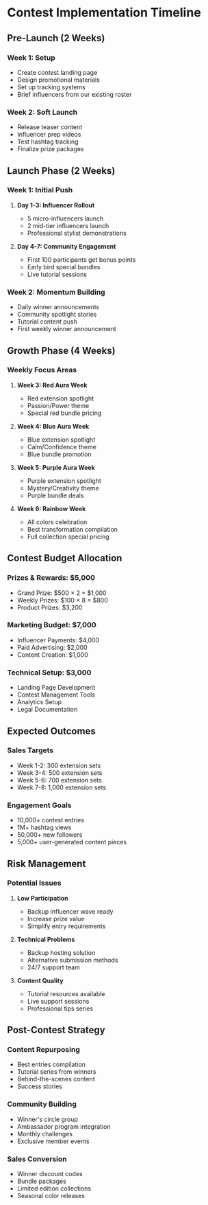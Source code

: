 # Contest Implementation Timeline

## Pre-Launch (2 Weeks)

### Week 1: Setup
- Create contest landing page
- Design promotional materials
- Set up tracking systems
- Brief influencers from our existing roster

### Week 2: Soft Launch
- Release teaser content
- Influencer prep videos
- Test hashtag tracking
- Finalize prize packages

## Launch Phase (2 Weeks)

### Week 1: Initial Push
1. **Day 1-3: Influencer Rollout**
   - 5 micro-influencers launch
   - 2 mid-tier influencers launch
   - Professional stylist demonstrations

2. **Day 4-7: Community Engagement**
   - First 100 participants get bonus points
   - Early bird special bundles
   - Live tutorial sessions

### Week 2: Momentum Building
- Daily winner announcements
- Community spotlight stories
- Tutorial content push
- First weekly winner announcement

## Growth Phase (4 Weeks)

### Weekly Focus Areas
1. **Week 3: Red Aura Week**
   - Red extension spotlight
   - Passion/Power theme
   - Special red bundle pricing

2. **Week 4: Blue Aura Week**
   - Blue extension spotlight
   - Calm/Confidence theme
   - Blue bundle promotion

3. **Week 5: Purple Aura Week**
   - Purple extension spotlight
   - Mystery/Creativity theme
   - Purple bundle deals

4. **Week 6: Rainbow Week**
   - All colors celebration
   - Best transformation compilation
   - Full collection special pricing

## Contest Budget Allocation

### Prizes & Rewards: $5,000
- Grand Prize: $500 × 2 = $1,000
- Weekly Prizes: $100 × 8 = $800
- Product Prizes: $3,200

### Marketing Budget: $7,000
- Influencer Payments: $4,000
- Paid Advertising: $2,000
- Content Creation: $1,000

### Technical Setup: $3,000
- Landing Page Development
- Contest Management Tools
- Analytics Setup
- Legal Documentation

## Expected Outcomes

### Sales Targets
- Week 1-2: 300 extension sets
- Week 3-4: 500 extension sets
- Week 5-6: 700 extension sets
- Week 7-8: 1,000 extension sets

### Engagement Goals
- 10,000+ contest entries
- 1M+ hashtag views
- 50,000+ new followers
- 5,000+ user-generated content pieces

## Risk Management

### Potential Issues
1. **Low Participation**
   - Backup influencer wave ready
   - Increase prize value
   - Simplify entry requirements

2. **Technical Problems**
   - Backup hosting solution
   - Alternative submission methods
   - 24/7 support team

3. **Content Quality**
   - Tutorial resources available
   - Live support sessions
   - Professional tips series

## Post-Contest Strategy

### Content Repurposing
- Best entries compilation
- Tutorial series from winners
- Behind-the-scenes content
- Success stories

### Community Building
- Winner's circle group
- Ambassador program integration
- Monthly challenges
- Exclusive member events

### Sales Conversion
- Winner discount codes
- Bundle packages
- Limited edition collections
- Seasonal color releases

